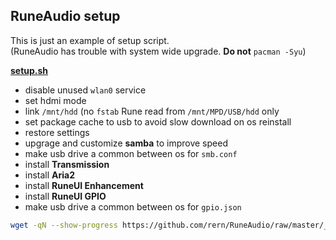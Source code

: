 RuneAudio setup
---

This is just an example of setup script.  
(RuneAudio has trouble with system wide upgrade. **Do not** `pacman -Syu`)  

[**setup.sh**](https://github.com/rern/RuneAudio/blob/master/_settings/setup.sh)  
- disable unused `wlan0` service
- set hdmi mode
- link `/mnt/hdd` (no `fstab` Rune read from `/mnt/MPD/USB/hdd` only
- set package cache to usb to avoid slow download on os reinstall
- restore settings
- upgrage and customize **samba** to improve speed
- make usb drive a common between os for `smb.conf`
- install **Transmission**
- install **Aria2**
- install **RuneUI Enhancement**
- install **RuneUI GPIO**
- make usb drive a common between os for `gpio.json`
```sh
wget -qN --show-progress https://github.com/rern/RuneAudio/raw/master/_settings/setup.sh; chmod +x setup.sh; ./setup.sh
```
